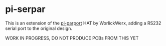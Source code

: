 # pi-serpar

This is an extension of the
[pi-parport](https://github.com/worlickwerx/pi-parport) HAT by
WorlickWerx, adding a RS232 serial port to the original design.

WORK IN PROGRESS, DO NOT PRODUCE PCBs FROM THIS YET
